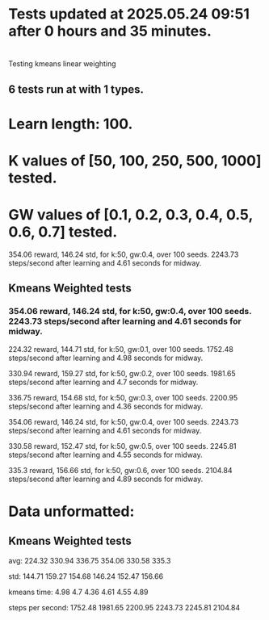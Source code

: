 # Tests updated at 2025.05.24 09:51 after 0 hours and 35 minutes.
# 
Testing kmeans linear weighting
## 6 tests run at with 1 types.
# Learn length: 100.
# K values of [50, 100, 250, 500, 1000] tested.
# GW values of [0.1, 0.2, 0.3, 0.4, 0.5, 0.6, 0.7] tested.

354.06 reward, 146.24 std, for k:50, gw:0.4, over 100 seeds.  2243.73 steps/second after learning and 4.61 seconds for midway.


## Kmeans Weighted tests
### 354.06 reward, 146.24 std, for k:50, gw:0.4, over 100 seeds.  2243.73 steps/second after learning and 4.61 seconds for midway.

224.32 reward, 144.71 std, for k:50, gw:0.1, over 100 seeds.  1752.48 steps/second after learning and 4.98 seconds for midway.

330.94 reward, 159.27 std, for k:50, gw:0.2, over 100 seeds.  1981.65 steps/second after learning and 4.7 seconds for midway.

336.75 reward, 154.68 std, for k:50, gw:0.3, over 100 seeds.  2200.95 steps/second after learning and 4.36 seconds for midway.

354.06 reward, 146.24 std, for k:50, gw:0.4, over 100 seeds.  2243.73 steps/second after learning and 4.61 seconds for midway.

330.58 reward, 152.47 std, for k:50, gw:0.5, over 100 seeds.  2245.81 steps/second after learning and 4.55 seconds for midway.

335.3 reward, 156.66 std, for k:50, gw:0.6, over 100 seeds.  2104.84 steps/second after learning and 4.89 seconds for midway.


# Data unformatted:



## Kmeans Weighted tests
avg:
224.32
330.94
336.75
354.06
330.58
335.3

std:
144.71
159.27
154.68
146.24
152.47
156.66

kmeans time:
4.98
4.7
4.36
4.61
4.55
4.89

steps per second:
1752.48
1981.65
2200.95
2243.73
2245.81
2104.84
